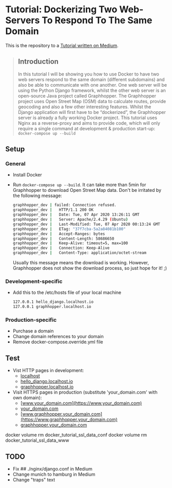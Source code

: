 # Tutorial: Dockerizing Two Web-Servers To Respond To The Same Domain

This is the repository to a [Tutorial written on Medium](https://medium.com/swlh/dockerizing-two-web-servers-to-respond-to-the-same-domain-eb9c15734a68).

> ## Introduction
>
> In this tutorial I will be showing you how to use Docker to have two web servers respond to the same domain (different subdomains) and also be able to communicate with one another. One web server will be using the Python Django framework, whilst the other web server is an open-source Java project called Graphhopper. The Graphhopper project uses Open Street Map (OSM) data to calculate routes, provide geocoding and also a few other interesting features. Whilst the Django application will first have to be “dockerized”, the Graphhopper server is already a fully working Docker project. This tutorial uses Nginx as a reverse-proxy and aims to provide code, which will only require a single command at development & production start-up: `docker-compose up --build`

## Setup

### General

* Install Docker
* Run `docker-compose up --build`. It can take more than 5min for Graphhopper to download Open Street Map data. Don't be irritated by the following message:

    ```bash
    graphhopper_dev | failed: Connection refused.
    graphhopper_dev |   HTTP/1.1 200 OK
    graphhopper_dev |   Date: Tue, 07 Apr 2020 13:26:11 GMT
    graphhopper_dev |   Server: Apache/2.4.29 (Ubuntu)
    graphhopper_dev |   Last-Modified: Tue, 07 Apr 2020 00:13:24 GMT
    graphhopper_dev |   ETag: "37f7cba-5a2a84081b100"
    graphhopper_dev |   Accept-Ranges: bytes
    graphhopper_dev |   Content-Length: 58686650
    graphhopper_dev |   Keep-Alive: timeout=5, max=100
    graphhopper_dev |   Connection: Keep-Alive
    graphhopper_dev |   Content-Type: application/octet-stream
    ```

    Usually this message means the download is working. However, Graphhopper does not show the download process, so just hope for it! ;)

### Development-specific

* Add this to the /etc/hosts file of your local machine

    ```bash
    127.0.0.1 hello_django.localhost.io
    127.0.0.1 graphhopper.localhost.io
    ```

### Production-specific

* Purchase a domain
* Change domain references to your domain
* Remove docker-compose.override.yml file

## Test

* Vist HTTP pages in development:
  * [localhost](http://localhost)
  * [hello_django.localhost.io](http://hello_django.localhost.io)
  * [graphhopper.localhost.io](http://graphhopper.localhost.io)
* Visit HTTPS pages in production (substitute 'your_domain.com' with own domain):
  * [www.your_domain.com](https://www.your_domain.com)
  * [your_domain.com](https://your_domain.com)
  * [www.graphhopper.your_domain.com](https://www.graphhopper.your_domain.com)
  * [graphhopper.your_domain.com](https://graphhopper.your_domain.com)

docker volume rm docker_tutorial_ssl_data_conf
docker volume rm docker_tutorial_ssl_data_www

## TODO

* Fix ## ./nginx/django.conf in Medium
* Change munich to hamburg in Medium
* Change "traps" text
